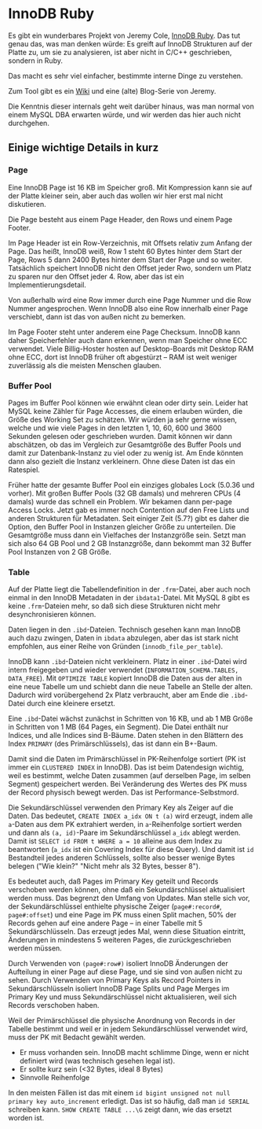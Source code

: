 # InnoDB Ruby

Es gibt ein wunderbares Projekt von Jeremy Cole, [InnoDB Ruby](https://github.com/jeremycole/innodb_ruby).
Das tut genau das, was man denken würde:
Es greift auf InnoDB Strukturen auf der Platte zu, um sie zu analysieren, ist aber nicht in C/C++ geschrieben, sondern in Ruby.

Das macht es sehr viel einfacher, bestimmte interne Dinge zu verstehen.

Zum Tool gibt es ein [Wiki](https://github.com/jeremycole/innodb_ruby/wiki) und eine (alte) Blog-Serie von Jeremy.

Die Kenntnis dieser internals geht weit darüber hinaus, was man normal von einem MySQL DBA erwarten würde, und wir werden das hier auch nicht durchgehen.

## Einige wichtige Details in kurz


### Page

Eine InnoDB Page ist 16 KB im Speicher groß.
Mit Kompression kann sie auf der Platte kleiner sein, aber auch das wollen wir hier erst mal nicht diskutieren.

Die Page besteht aus einem Page Header, den Rows und einem Page Footer.

Im Page Header ist ein Row-Verzeichnis, mit Offsets relativ zum Anfang der Page.
Das heißt, InnoDB weiß, Row 1 steht 60 Bytes hinter dem Start der Page, Rows 5 dann 2400 Bytes hinter dem Start der Page und so weiter.
Tatsächlich speichert InnoDB nicht den Offset jeder Rwo, sondern um Platz zu sparen nur den Offset jeder 4. Row, aber das ist ein Implementierungsdetail.

Von außerhalb wird eine Row immer durch eine Page Nummer und die Row Nummer angesprochen.
Wenn InnoDB also eine Row innerhalb einer Page verschiebt, dann ist das von außen nicht zu bemerken.

Im Page Footer steht unter anderem eine Page Checksum.
InnoDB kann daher Speicherfehler auch dann erkennen, wenn man Speicher ohne ECC verwendet.
Viele Billig-Hoster hosten auf Desktop-Boards mit Desktop RAM ohne ECC, dort ist InnoDB früher oft abgestürzt – RAM ist weit weniger zuverlässig als die meisten Menschen glauben.

### Buffer Pool

Pages im Buffer Pool können wie erwähnt clean oder dirty sein.
Leider hat MySQL keine Zähler für Page Accesses, die einem erlauben würden, die Größe des Working Set zu schätzen.
Wir würden ja sehr gerne wissen, welche und wie viele Pages in den letzten 1, 10, 60, 600 und 3600 Sekunden gelesen oder geschrieben wurden.
Damit können wir dann abschätzen, ob das im Vergleich zur Gesamtgröße des Buffer Pools und damit zur Datenbank-Instanz zu viel oder zu wenig ist.
Am Ende könnten dann also gezielt die Instanz verkleinern.
Ohne diese Daten ist das ein Ratespiel.

Früher hatte der gesamte Buffer Pool ein einziges globales Lock (5.0.36 und vorher).
Mit großen Buffer Pools (32 GB damals) und mehreren CPUs (4 damals) wurde das schnell ein Problem.
Wir bekamen dann per-page Access Locks.
Jetzt gab es immer noch Contention auf den Free Lists und anderen Strukturen für Metadaten.
Seit einiger Zeit (5.7?) gibt es daher die Option, den Buffer Pool in Instanzen gleicher Größe zu unterteilen.
Die Gesamtgröße muss dann ein Vielfaches der Instanzgröße sein.
Setzt man sich also 64 GB Pool und 2 GB Instanzgröße, dann bekommt man 32 Buffer Pool Instanzen von 2 GB Größe.

### Table

Auf der Platte liegt die Tabellendefinition in der `.frm`-Datei, aber auch noch einmal in den InnoDB Metadaten in der `ibdata1`-Datei.
Mit MySQL 8 gibt es keine `.frm`-Dateien mehr, so daß sich diese Strukturen nicht mehr desynchronisieren können.

Daten liegen in den `.ibd`-Dateien.
Technisch gesehen kann man InnoDB auch dazu zwingen, Daten in `ibdata` abzulegen, aber das ist stark nicht empfohlen, aus einer Reihe von Gründen (`innodb_file_per_table`).

InnoDB kann `.ibd`-Dateien nicht verkleinern.
Platz in einer `.ibd`-Datei wird intern freigegeben und wieder verwendet (`INFORMATION_SCHEMA.TABLES, DATA_FREE`).
Mit `OPTIMIZE TABLE` kopiert InnoDB die Daten aus der alten in eine neue Tabelle um und schiebt dann die neue Tabelle an Stelle der alten.
Dadurch wird vorübergehend 2x Platz verbraucht, aber am Ende die `.ibd`-Datei durch eine kleinere ersetzt.

Eine `.ibd`-Datei wächst zunächst in Schritten von 16 KB, und ab 1 MB Größe in Schritten von 1 MB (64 Pages, ein Segment).
Die Datei enthält nur Indices, und alle Indices sind B-Bäume.
Daten stehen in den Blättern des Index `PRIMARY` (des Primärschlüssels), das ist dann ein B+-Baum.

Damit sind die Daten im Primärschlüssel in PK-Reihenfolge sortiert (PK ist immer ein `CLUSTERED INDEX` in InnoDB).
Das ist beim Datendesign wichtig, weil es bestimmt, welche Daten zusammen (auf derselben Page, im selben Segment) gespeichert werden.
Bei Veränderung des Wertes des PK muss der Record physisch bewegt werden.
Das ist Performance-Selbstmord.

Die Sekundärschlüssel verwenden den Primary Key als Zeiger auf die Daten.
Das bedeutet, `CREATE INDEX a_idx ON t (a)` wird erzeugt, indem alle `a`-Daten aus dem PK extrahiert werden, in `a`-Reihenfolge sortiert werden und dann als `(a, id)`-Paare im Sekundärschlüssel `a_idx` ablegt werden.
Damit ist `SELECT id FROM t WHERE a = 10` alleine aus dem Index zu beantworten (`a_idx` ist ein Covering Index für diese Query). 
Und damit ist `id` Bestandteil jedes anderen Schlüssels, sollte also besser wenige Bytes belegen ("Wie klein?" "Nicht mehr als 32 Bytes, besser 8").

Es bedeutet auch, daß Pages im Primary Key geteilt und Records verschoben werden können, ohne daß ein Sekundärschlüssel aktualisiert werden muss. 
Das begrenzt den Umfang von Updates.
Man stelle sich vor, der Sekundärschlüssel enthielte physische Zeiger (`page#:record#`, `page#:offset`) und eine Page im PK muss einen Split machen, 50% der Records gehen auf eine andere Page – in einer Tabelle mit 5 Sekundärschlüsseln.
Das erzeugt jedes Mal, wenn diese Situation eintritt, Änderungen in mindestens 5 weiteren Pages, die zurückgeschrieben werden müssen.

Durch Verwenden von `(page#:row#)` isoliert InnoDB Änderungen der Aufteilung in einer Page auf diese Page, und sie sind von außen nicht zu sehen.
Durch Verwenden von Primary Keys als Record Pointers in Sekundärschlüsseln isoliert InnoDB Page Splits und Page Merges im Primary Key und muss Sekundärschlüssel nicht aktualisieren, weil sich Records verschoben haben.

Weil der Primärschlüssel die physische Anordnung von Records in der Tabelle bestimmt und weil er in jedem Sekundärschlüssel verwendet wird, muss der PK mit Bedacht gewählt werden.

- Er muss vorhanden sein. InnoDB macht schlimme Dinge, wenn er nicht definiert wird (was technisch gesehen legal ist).
- Er sollte kurz sein (<32 Bytes, ideal 8 Bytes)
- Sinnvolle Reihenfolge

In den meisten Fällen ist das mit einem `id bigint unsigned not null primary key auto_increment` erledigt.
Das ist so häufig, daß man `id SERIAL` schreiben kann.
`SHOW CREATE TABLE ...\G` zeigt dann, wie das ersetzt worden ist.
